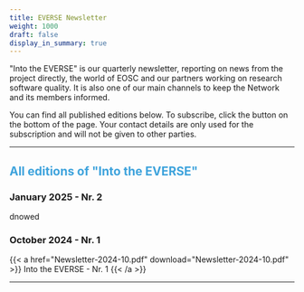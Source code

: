 ```yaml
---
title: EVERSE Newsletter
weight: 1000
draft: false
display_in_summary: true
---
```


"Into the EVERSE" is our quarterly newsletter, reporting on news from the project directly, the world of EOSC and our partners working on research software quality. It is also one of our main channels to keep the Network and its members informed.

You can find all published editions below. To subscribe, click the button on the bottom of the page. Your contact details are only used for the subscription and will not be given to other parties.
____
## <font color="3ea3dc"> All editions of "Into the EVERSE" </font>

### January 2025 - Nr. 2 ###
dnowed

### October 2024 - Nr. 1 
{{< a href="Newsletter-2024-10.pdf" download="Newsletter-2024-10.pdf" >}} Into the EVERSE - Nr. 1
{{< /a >}}


_________

<!-- MailerLite Universal -->

<script>
    (function(w,d,e,u,f,l,n){w[f]=w[f]||function(){(w[f].q=w[f].q||[])
    .push(arguments);},l=d.createElement(e),l.async=1,l.src=u,
    n=d.getElementsByTagName(e)[0],n.parentNode.insertBefore(l,n);})
    (window,document,'script','https://assets.mailerlite.com/js/universal.js','ml');
    ml('account', '1144236');
</script>
<!-- End MailerLite Universal -->

<div class="ml-embedded" data-form="yiJToq"></div>
